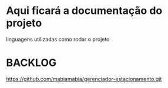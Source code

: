# Aqui ficará a documentação do projeto

linguagens utilizadas
como rodar o projeto

# BACKLOG

https://github.com/mabiamabia/gerenciador-estacionamento.git